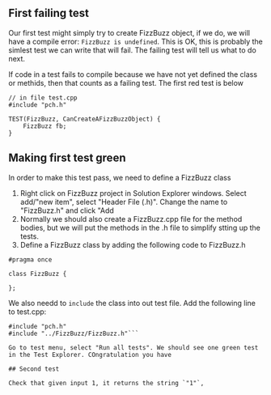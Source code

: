 
## First failing test

Our first test might simply try to create FizzBuzz object, if we do, we will have a compile error: `FizzBuzz is undefined`. 
This is OK, this is probably the simlest test we can write that will fail. The failing test will tell us what to do next.

If code in a test fails to compile because we have not yet defined the class or methids, then that counts as a failing test. The first red test is below
```
// in file test.cpp
#include "pch.h"

TEST(FizzBuzz, CanCreateAFizzBuzzObject) {
	FizzBuzz fb;
}
```

## Making first test green

In order to make this test pass, we need to define a FizzBuzz class
  
  1. Right click on FizzBuzz project in Solution Explorer windows. Select add/"new item", select "Header File (.h)". Change the name to "FizzBuzz.h" and click "Add
  2. Normally we should also create a FizzBuzz.cpp file for the method bodies, but we will put the methods in the .h file to simplify stting up the tests.
  3. Define a FizzBuzz class by adding the following code to FizzBuzz.h

```
#pragma once

class FizzBuzz {

};
```
 We also needd to `include` the class into out test file. Add the following line to test.cpp:
 ```
 #include "pch.h"
#include "../FizzBuzz/FizzBuzz.h"```

Go to test menu, select "Run all tests". We should see one green test in the Test Explorer. COngratulation you have 

 ## Second test
 
 Check that given input 1, it returns the string `"1"`, 



